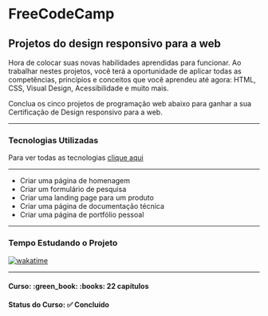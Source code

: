 <h1>FreeCodeCamp</h1>
<h2>Projetos do design responsivo para a web</h2>

<p>Hora de colocar suas novas habilidades aprendidas para funcionar. Ao trabalhar nestes projetos, você terá a oportunidade de aplicar todas as competências, princípios e conceitos que você aprendeu até agora: HTML, CSS, Visual Design, Acessibilidade e muito mais.</p>

<p>Conclua os cinco projetos de programação web abaixo para ganhar a sua Certificação de Design responsivo para a web.</p>

<hr>

<h3>Tecnologias Utilizadas</h3>

Para ver todas as tecnologias [clique aqui](/techstack.md)

<hr>

<ul>
  <li>Criar uma página de homenagem</li>
  <li>Criar um formulário de pesquisa</li>
  <li>Criar uma landing page para um produto</li>
  <li>Criar uma página de documentação técnica</li>
  <li>Criar uma página de portfólio pessoal</li>
</ul>

<hr>

<h3>Tempo Estudando o Projeto</h3>

<p>
  <a href="https://wakatime.com/badge/user/e7b8ca2e-291c-4eca-846b-95eced7beff1/project/a34565ab-3da0-411f-8840-7e1ca69a6ccf">
    <img src="https://wakatime.com/badge/user/e7b8ca2e-291c-4eca-846b-95eced7beff1/project/a34565ab-3da0-411f-8840-7e1ca69a6ccf.svg" alt="wakatime">
  </a>
</p>

<hr>

<h4><b>Curso:</b> :green_book: :books: 22 capítulos</h4>
<h4><b>Status do Curso:</b> ✅ Concluído</h4>

